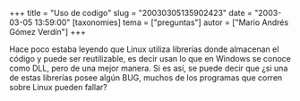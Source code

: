 +++
title = "Uso de codigo"
slug = "20030305135902423"
date = "2003-03-05 13:59:00"
[taxonomies]
tema = ["preguntas"]
autor = ["Mario Andrés Gómez Verdín"]
+++

Hace poco estaba leyendo que Linux utiliza librerías donde almacenan el
código y puede ser reutilizable, es decir usan lo que en Windows se
conoce como DLL, pero de una mejor manera. Si es así, se puede decir que
¿si una de estas librerías posee algún BUG, muchos de los programas que
corren sobre Linux pueden fallar?

